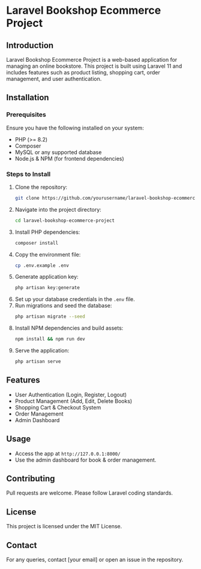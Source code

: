 # Laravel Bookshop Ecommerce Project

## Introduction
Laravel Bookshop Ecommerce Project is a web-based application for managing an online bookstore. This project is built using Laravel 11 and includes features such as product listing, shopping cart, order management, and user authentication.

## Installation

### Prerequisites
Ensure you have the following installed on your system:
- PHP (>= 8.2)
- Composer
- MySQL or any supported database
- Node.js & NPM (for frontend dependencies)

### Steps to Install
1. Clone the repository:
   ```sh
   git clone https://github.com/yourusername/laravel-bookshop-ecommerce-project.git
   ```
2. Navigate into the project directory:
   ```sh
   cd laravel-bookshop-ecommerce-project
   ```
3. Install PHP dependencies:
   ```sh
   composer install
   ```
4. Copy the environment file:
   ```sh
   cp .env.example .env
   ```
5. Generate application key:
   ```sh
   php artisan key:generate
   ```
6. Set up your database credentials in the `.env` file.
7. Run migrations and seed the database:
   ```sh
   php artisan migrate --seed
   ```
8. Install NPM dependencies and build assets:
   ```sh
   npm install && npm run dev
   ```
9. Serve the application:
   ```sh
   php artisan serve
   ```

## Features
- User Authentication (Login, Register, Logout)
- Product Management (Add, Edit, Delete Books)
- Shopping Cart & Checkout System
- Order Management
- Admin Dashboard

## Usage
- Access the app at `http://127.0.0.1:8000/`
- Use the admin dashboard for book & order management.

## Contributing
Pull requests are welcome. Please follow Laravel coding standards.

## License
This project is licensed under the MIT License.

## Contact
For any queries, contact [your email] or open an issue in the repository.

